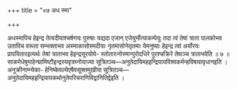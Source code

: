 +++
title = "०७ अध स्मा"

+++

अधस्मापिच हेइन्द्र तेत्वदीयाश्चर्षणयः पुरुषाः यद्यदा एजान् एजेयुर्भीत्याकम्पेयुः तदा त्वं तेषां त्राता पालकोभव उतापिच वरूता सम्भक्ताभव अस्माकासोस्मदीयाः नृतमासोनेतृतमाः येमनुष्याः हेइन्द्र त्वां अर्योरयः प्रापयितारइत्यर्थः तेषां त्राताभव हेइन्द्रसूरयोये- स्तोतारःनोस्मान्पुरोदधिरे पुरश्चक्रिरे तेषाञ्च त्राताभवेति ॥ ७ ॥ साकमेधेषुमाहेन्द्मामिष्टौइन्द्रस्यवृत्रघ्नोयाज्या सूत्रितञ्च—अनुतेदायिमहइन्द्रियायविश्वकर्मन्हविषावावृधानइति । अनुक्रीनाम्न्येका- हेनिष्केवल्येएषैवसूक्तमुखीया सूत्रितञ्च—अनुतेदायिमहइन्द्रियायकथोनुतेपरिचराणिविद्वानितिद्वेइति ।